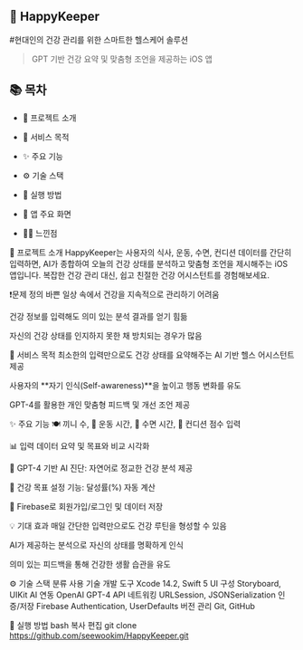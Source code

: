 ## 🌱 HappyKeeper
#현대인의 건강 관리를 위한 스마트한 헬스케어 솔루션
>GPT 기반 건강 요약 및 맞춤형 조언을 제공하는 iOS 앱

## 📚 목차
- 🧠 프로젝트 소개

- 🎯 서비스 목적

- ✨ 주요 기능

- ⚙️ 기술 스택

- 🚀 실행 방법

- 📸 앱 주요 화면

- 🙋‍♀️ 느낀점

🧠 프로젝트 소개
HappyKeeper는 사용자의 식사, 운동, 수면, 컨디션 데이터를 간단히 입력하면,
AI가 종합하여 오늘의 건강 상태를 분석하고 맞춤형 조언을 제시해주는 iOS 앱입니다.
복잡한 건강 관리 대신, 쉽고 친절한 건강 어시스턴트를 경험해보세요.

❗️문제 정의
바쁜 일상 속에서 건강을 지속적으로 관리하기 어려움

건강 정보를 입력해도 의미 있는 분석 결과를 얻기 힘듦

자신의 건강 상태를 인지하지 못한 채 방치되는 경우가 많음

🎯 서비스 목적
최소한의 입력만으로도 건강 상태를 요약해주는 AI 기반 헬스 어시스턴트 제공

사용자의 **자기 인식(Self-awareness)**을 높이고 행동 변화를 유도

GPT-4를 활용한 개인 맞춤형 피드백 및 개선 조언 제공

✨ 주요 기능
🍽️ 끼니 수, 🏃 운동 시간, 🛌 수면 시간, 🧠 컨디션 점수 입력

📊 입력 데이터 요약 및 목표와 비교 시각화

🤖 GPT-4 기반 AI 진단: 자연어로 정교한 건강 분석 제공

🎯 건강 목표 설정 기능: 달성률(%) 자동 계산

🔐 Firebase로 회원가입/로그인 및 데이터 저장

💡 기대 효과
매일 간단한 입력만으로도 건강 루틴을 형성할 수 있음

AI가 제공하는 분석으로 자신의 상태를 명확하게 인식

의미 있는 피드백을 통해 건강한 생활 습관을 유도

⚙️ 기술 스택
분류	사용 기술
개발 도구	Xcode 14.2, Swift 5
UI 구성	Storyboard, UIKit
AI 연동	OpenAI GPT-4 API
네트워킹	URLSession, JSONSerialization
인증/저장	Firebase Authentication, UserDefaults
버전 관리	Git, GitHub

🚀 실행 방법
bash
복사
편집
git clone https://github.com/seewookim/HappyKeeper.git
